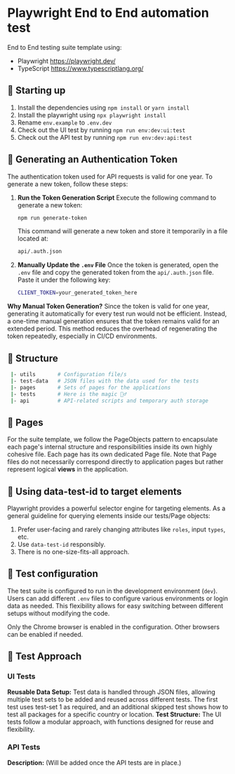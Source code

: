 # Playwright End to End automation test

End to End testing suite template using:

- Playwright https://playwright.dev/
- TypeScript https://www.typescriptlang.org/

## 🤖 Starting up

1. Install the dependencies using `npm install` or `yarn install`
2. Install the playwright using `npx playwright install`
3. Rename `env.example` to `.env.dev`
4. Check out the UI test by running `npm run env:dev:ui:test`
5. Check out the API test by running `npm run env:dev:api:test`

## 🔑 Generating an Authentication Token

The authentication token used for API requests is valid for one year. To generate a new token, follow these steps:

1. **Run the Token Generation Script**
Execute the following command to generate a new token:

   ```sh
   npm run generate-token
   ```

   This command will generate a new token and store it temporarily in a file located at:

   ```sh
   api/.auth.json
   ```


2. **Manually Update the `.env` File**
Once the token is generated, open the `.env` file and copy the generated token from the `api/.auth.json` file. Paste it under the following key:

   ```sh
   CLIENT_TOKEN=your_generated_token_here
   ```

**Why Manual Token Generation?**
Since the token is valid for one year, generating it automatically for every test run would not be efficient. Instead, a one-time manual generation ensures that the token remains valid for an extended period. This method reduces the overhead of regenerating the token repeatedly, especially in CI/CD environments.

## 📁 Structure

```sh
 |- utils       # Configuration file/s
 |- test-data   # JSON files with the data used for the tests
 |- pages       # Sets of pages for the applications
 |- tests       # Here is the magic 🧙‍♂️
 |- api         # API-related scripts and temporary auth storage
```

## 📜 Pages

For the suite template, we follow the PageObjects pattern to encapsulate each page's internal structure and responsibilities inside its own highly cohesive file.
Each page has its own dedicated Page file. Note that Page files do not necessarily correspond directly to application pages but rather represent logical **views** in the application.

## 🔬 Using data-test-id to target elements

Playwright provides a powerful selector engine for targeting elements. As a general guideline for querying elements inside our tests/Page objects:

1. Prefer user-facing and rarely changing attributes like `roles`, input `types`, etc.
2. Use `data-test-id` responsibly.
3. There is no one-size-fits-all approach.

## 👔 Test configuration

The test suite is configured to run in the development environment (`dev`). Users can add different `.env` files to configure various environments or login data as needed.
This flexibility allows for easy switching between different setups without modifying the code.

Only the Chrome browser is enabled in the configuration. Other browsers can be enabled if needed.

## 🧩 Test Approach

### UI Tests

**Reusable Data Setup:** Test data is handled through JSON files, allowing multiple test sets to be added and reused across different tests. The first test uses test-set 1 as required, and an additional skipped test shows how to test all packages for a specific country or location.
**Test Structure:** The UI tests follow a modular approach, with functions designed for reuse and flexibility.

### API Tests

**Description:** (Will be added once the API tests are in place.)
